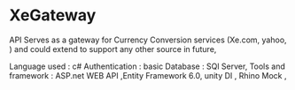 # XeGateway

API Serves as a gateway for Currency Conversion services (Xe.com, yahoo, ) and could extend to support any other source in future,

Language used : c# 
Authentication  : basic
Database : SQl Server, 
Tools and framework :  ASP.net WEB API ,Entity Framework 6.0, unity DI , Rhino Mock , 


 
